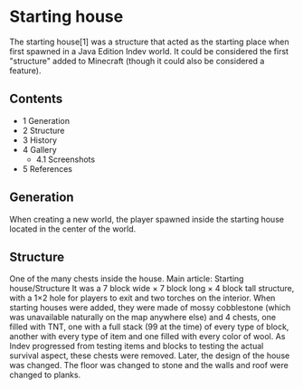 # Starting house
The starting house[1] was a structure that acted as the starting place when first spawned in a Java Edition Indev world. It could be considered the first "structure" added to Minecraft (though it could also be considered a feature).

## Contents
- 1 Generation
- 2 Structure
- 3 History
- 4 Gallery
	- 4.1 Screenshots
- 5 References

## Generation
When creating a new world, the player spawned inside the starting house located in the center of the world.

## Structure
One of the many chests inside the house.
Main article: Starting house/Structure
It was a 7 block wide × 7 block long × 4 block tall structure, with a 1×2 hole for players to exit and two torches on the interior. When starting houses were added, they were made of mossy cobblestone (which was unavailable naturally on the map anywhere else) and 4 chests, one filled with TNT, one with a full stack (99 at the time) of every type of block, another with every type of item and one filled with every color of wool. As Indev progressed from testing items and blocks to testing the actual survival aspect, these chests were removed. Later, the design of the house was changed. The floor was changed to stone and the walls and roof were changed to planks.

